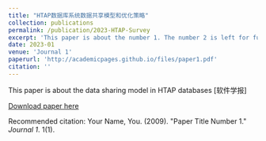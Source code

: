 ```yaml
---
title: "HTAP数据库系统数据共享模型和优化策略"
collection: publications
permalink: /publication/2023-HTAP-Survey
excerpt: 'This paper is about the number 1. The number 2 is left for future work.'
date: 2023-01
venue: 'Journal 1'
paperurl: 'http://academicpages.github.io/files/paper1.pdf'
citation: ''
---
```

This paper is about the data sharing model in HTAP databases [软件学报]

[Download paper here](http://academicpages.github.io/files/paper1.pdf)

Recommended citation: Your Name, You. (2009). "Paper Title Number 1." <i>Journal 1</i>. 1(1).